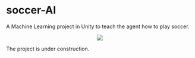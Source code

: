 # soccer-AI
A Machine Learning project in Unity to teach the agent how to play soccer.


<p align="center">
  <img src="https://user-images.githubusercontent.com/7780770/113525047-12004d80-9589-11eb-9e39-f1cf3ba7f833.png">
</p>

The project is under construction.
